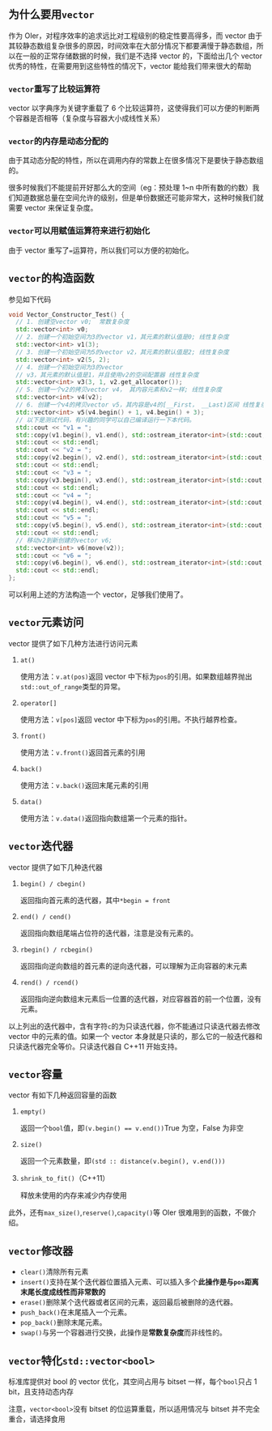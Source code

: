 ## 为什么要用`vector`

作为 OIer，对程序效率的追求远比对工程级别的稳定性要高得多，而 vector 由于其较静态数组复杂很多的原因，时间效率在大部分情况下都要满慢于静态数组，所以在一般的正常存储数据的时候，我们是不选择 vector 的，下面给出几个 vector 优秀的特性，在需要用到这些特性的情况下，vector 能给我们带来很大的帮助

### `vector`重写了比较运算符

vector 以字典序为关键字重载了 6 个比较运算符，这使得我们可以方便的判断两个容器是否相等（复杂度与容器大小成线性关系）

### `vector`的内存是动态分配的

由于其动态分配的特性，所以在调用内存的常数上在很多情况下是要快于静态数组的。

很多时候我们不能提前开好那么大的空间（eg：预处理 1~n 中所有数的约数）我们知道数据总量在空间允许的级别，但是单份数据还可能非常大，这种时候我们就需要 vector 来保证复杂度。

### `vector`可以用赋值运算符来进行初始化

由于 vector 重写了`=`运算符，所以我们可以方便的初始化。

## `vector`的构造函数

参见如下代码

```cpp
void Vector_Constructor_Test() {
  // 1. 创建空vector v0;  常数复杂度
  std::vector<int> v0;
  // 2. 创建一个初始空间为3的vector v1，其元素的默认值是0; 线性复杂度
  std::vector<int> v1(3);
  // 3. 创建一个初始空间为5的vector v2，其元素的默认值是2; 线性复杂度
  std::vector<int> v2(5, 2);
  // 4. 创建一个初始空间为3的vector
  // v3，其元素的默认值是1，并且使用v2的空间配置器 线性复杂度
  std::vector<int> v3(3, 1, v2.get_allocator());
  // 5. 创建一个v2的拷贝vector v4， 其内容元素和v2一样; 线性复杂度
  std::vector<int> v4(v2);
  // 6. 创建一个v4的拷贝vector v5，其内容是v4的[__First， __Last)区间 线性复杂度
  std::vector<int> v5(v4.begin() + 1, v4.begin() + 3);
  // 以下是测试代码，有兴趣的同学可以自己编译运行一下本代码。
  std::cout << "v1 = ";
  std::copy(v1.begin(), v1.end(), std::ostream_iterator<int>(std::cout, " "));
  std::cout << std::endl;
  std::cout << "v2 = ";
  std::copy(v2.begin(), v2.end(), std::ostream_iterator<int>(std::cout, " "));
  std::cout << std::endl;
  std::cout << "v3 = ";
  std::copy(v3.begin(), v3.end(), std::ostream_iterator<int>(std::cout, " "));
  std::cout << std::endl;
  std::cout << "v4 = ";
  std::copy(v4.begin(), v4.end(), std::ostream_iterator<int>(std::cout, " "));
  std::cout << std::endl;
  std::cout << "v5 = ";
  std::copy(v5.begin(), v5.end(), std::ostream_iterator<int>(std::cout, " "));
  std::cout << std::endl;
  // 移动v2到新创建的vector v6;
  std::vector<int> v6(move(v2));
  std::cout << "v6 = ";
  std::copy(v6.begin(), v6.end(), std::ostream_iterator<int>(std::cout, " "));
  std::cout << std::endl;
};
```

可以利用上述的方法构造一个 vector，足够我们使用了。

## `vector`元素访问

vector 提供了如下几种方法进行访问元素

1.  `at()`

    使用方法：`v.at(pos)`返回 vector 中下标为`pos`的引用。如果数组越界抛出`std::out_of_range`类型的异常。

2.  `operator[]`

    使用方法：`v[pos]`返回 vector 中下标为`pos`的引用。不执行越界检查。

3.  `front()`

    使用方法：`v.front()`返回首元素的引用

4.  `back()`

    使用方法：`v.back()`返回末尾元素的引用

5.  `data()`

    使用方法：`v.data()`返回指向数组第一个元素的指针。

## `vector`迭代器

vector 提供了如下几种迭代器

1.  `begin() / cbegin()`

    返回指向首元素的迭代器，其中`*begin = front`

2.  `end() / cend()`

    返回指向数组尾端占位符的迭代器，注意是没有元素的。

3.  `rbegin() / rcbegin()`

    返回指向逆向数组的首元素的逆向迭代器，可以理解为正向容器的末元素

4.  `rend() / rcend()`

    返回指向逆向数组末元素后一位置的迭代器，对应容器首的前一个位置，没有元素。

以上列出的迭代器中，含有字符`c`的为只读迭代器，你不能通过只读迭代器去修改 vector 中的元素的值。如果一个 vector 本身就是只读的，那么它的一般迭代器和只读迭代器完全等价。只读迭代器自 C++11 开始支持。

## `vector`容量

vector 有如下几种返回容量的函数

1.  `empty()`

    返回一个`bool`值，即`(v.begin() == v.end())`True 为空，False 为非空

2.  `size()`

    返回一个元素数量，即`(std :: distance(v.begin(), v.end()))`

3.  `shrink_to_fit()`（C++11）

    释放未使用的内存来减少内存使用

此外，还有`max_size()`,`reserve()`,`capacity()`等 OIer 很难用到的函数，不做介绍。

## `vector`修改器

-   `clear()`清除所有元素
-   `insert()`支持在某个迭代器位置插入元素、可以插入多个**此操作是与`pos`距离末尾长度成线性而非常数的**
-   `erase()`删除某个迭代器或者区间的元素，返回最后被删除的迭代器。
-   `push_back()`在末尾插入一个元素。
-   `pop_back()`删除末尾元素。
-   `swap()`与另一个容器进行交换，此操作是**常数复杂度**而非线性的。

## `vector`特化`std::vector<bool>`

标准库提供对 bool 的 vector 优化，其空间占用与 bitset 一样，每个`bool`只占 1 bit，且支持动态内存

注意，`vector<bool>`没有 bitset 的位运算重载，所以适用情况与 bitset 并不完全重合，请选择食用
